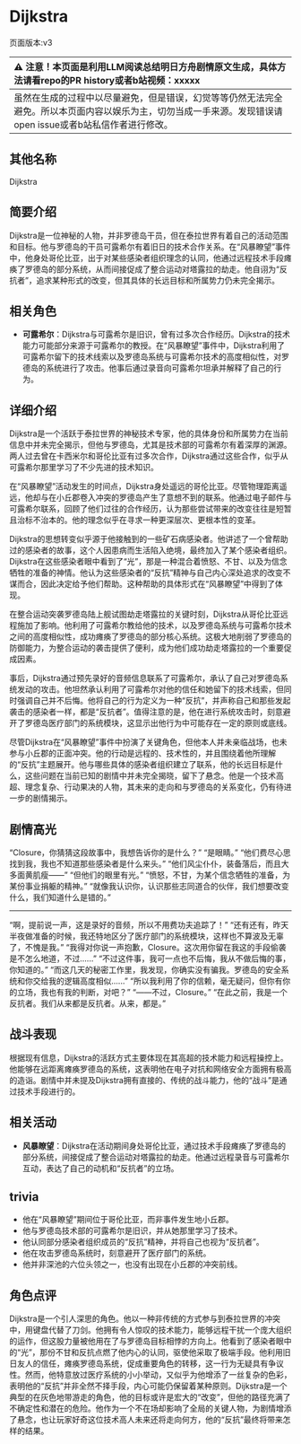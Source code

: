 # Dijkstra
页面版本:v3
 

| :warning: 注意！本页面是利用LLM阅读总结明日方舟剧情原文生成，具体方法请看repo的PR history或者b站视频：xxxxx           |
|:----------------------------|
| 虽然在生成的过程中以尽量避免，但是错误，幻觉等等仍然无法完全避免。所以本页面内容以娱乐为主，切勿当成一手来源。发现错误请open issue或者b站私信作者进行修改。|



## 其他名称
Dijkstra
## 简要介绍
Dijkstra是一位神秘的人物，并非罗德岛干员，但在泰拉世界有着自己的活动范围和目标。他与罗德岛的干员可露希尔有着旧日的技术合作关系。在“风暴瞭望”事件中，他身处哥伦比亚，出于对某些感染者组织理念的认同，他通过远程技术手段瘫痪了罗德岛的部分系统，从而间接促成了整合运动对塔露拉的劫走。他自诩为“反抗者”，追求某种形式的改变，但其具体的长远目标和所属势力仍未完全揭示。
## 相关角色
-   **可露希尔**：Dijkstra与可露希尔是旧识，曾有过多次合作经历。Dijkstra的技术能力可能部分来源于可露希尔的教授。在“风暴瞭望”事件中，Dijkstra利用了可露希尔留下的技术线索以及罗德岛系统与可露希尔技术的高度相似性，对罗德岛的系统进行了攻击。他事后通过录音向可露希尔坦承并解释了自己的行为。
## 详细介绍
Dijkstra是一个活跃于泰拉世界的神秘技术专家，他的具体身份和所属势力在当前信息中并未完全揭示，但他与罗德岛，尤其是技术部的可露希尔有着深厚的渊源。两人过去曾在卡西米尔和哥伦比亚有过多次合作，Dijkstra通过这些合作，似乎从可露希尔那里学习了不少先进的技术知识。

在“风暴瞭望”活动发生的时间点，Dijkstra身处遥远的哥伦比亚。尽管物理距离遥远，他却与在小丘郡卷入冲突的罗德岛产生了意想不到的联系。他通过电子邮件与可露希尔联系，回顾了他们过往的合作经历，认为那些尝试带来的改变往往是短暂且治标不治本的。他的理念似乎在寻求一种更深层次、更根本性的变革。

Dijkstra的思想转变似乎源于他接触到的一些矿石病感染者。他讲述了一个曾帮助过的感染者的故事，这个人因患病而生活陷入绝境，最终加入了某个感染者组织。Dijkstra在这些感染者眼中看到了“光”，那是一种混合着愤怒、不甘、以及为信念牺牲的准备的神情。他认为这些感染者的“反抗”精神与自己内心深处追求的改变不谋而合，因此决定给予他们帮助。这种帮助的具体形式在“风暴瞭望”中得到了体现。

在整合运动突袭罗德岛陆上舰试图劫走塔露拉的关键时刻，Dijkstra从哥伦比亚远程施加了影响。他利用了可露希尔教给他的技术，以及罗德岛系统与可露希尔技术之间的高度相似性，成功瘫痪了罗德岛的部分核心系统。这极大地削弱了罗德岛的防御能力，为整合运动的袭击提供了便利，成为他们成功劫走塔露拉的一个重要促成因素。

事后，Dijkstra通过预先录好的音频信息联系了可露希尔，承认了自己对罗德岛系统发动的攻击。他坦然承认利用了可露希尔对他的信任和她留下的技术线索，但同时强调自己并不后悔。他将自己的行为定义为一种“反抗”，并声称自己和那些发起袭击的感染者一样，都是“反抗者”。值得注意的是，他在进行系统攻击时，刻意避开了罗德岛医疗部门的系统模块，这显示出他行为中可能存在一定的原则或底线。

尽管Dijkstra在“风暴瞭望”事件中扮演了关键角色，但他本人并未亲临战场，也未参与小丘郡的正面冲突。他的行动是远程的、技术性的，并且围绕着他所理解的“反抗”主题展开。他与哪些具体的感染者组织建立了联系，他的长远目标是什么，这些问题在当前已知的剧情中并未完全揭晓，留下了悬念。他是一个技术高超、理念复杂、行动果决的人物，其未来的走向和与罗德岛的关系变化，仍有待进一步的剧情揭示。
## 剧情高光
“Closure，你猜猜这段故事中，我想告诉你的是什么？”
“是眼睛。”
“他们费尽心思找到我，我也不知道那些感染者是什么来头。”
“他们风尘仆仆，装备落后，而且大多面黄肌瘦——”
“但他们的眼里有光。”
“愤怒，不甘，为某个信念牺牲的准备，为某份事业捐躯的精神。”
“就像我认识你，认识那些志同道合的伙伴，我们想要改变什么，我们知道什么是错的。”
******
“啊，提前说一声，这是录好的音频，所以不用费功夫追踪了！”
“还有还有，昨天半夜做准备的时候，我还特地区分了医疗部门的系统模块，这样也不算波及无辜了，不愧是我。”
“我得对你说一声抱歉，Closure。这次用你留在我这的手段偷袭是不怎么地道，不过......”
“不过这件事，我可一点也不后悔，我从不做后悔的事，你知道的。”
“而这几天的秘密工作里，我发现，你确实没有骗我。罗德岛的安全系统和你交给我的逻辑高度相似......”
“所以我利用了你的信赖，毫无疑问，但你有你的立场，我也有我的判断，对吧？”
“——不过，Closure。”
“在此之前，我是一个反抗者。我们从来都是反抗者。从来，都是。”
## 战斗表现
根据现有信息，Dijkstra的活跃方式主要体现在其高超的技术能力和远程操控上。他能够在远距离瘫痪罗德岛的系统，这表明他在电子对抗和网络安全方面拥有极高的造诣。剧情中并未提及Dijkstra拥有直接的、传统的战斗能力，他的“战斗”是通过技术手段进行的。
## 相关活动
-   **风暴瞭望**：Dijkstra在活动期间身处哥伦比亚，通过技术手段瘫痪了罗德岛的部分系统，间接促成了整合运动对塔露拉的劫走。他通过远程录音与可露希尔互动，表达了自己的动机和“反抗者”的立场。
## trivia
*   他在“风暴瞭望”期间位于哥伦比亚，而非事件发生地小丘郡。
*   他与罗德岛技术部的可露希尔是旧识，并从她那里学习了技术。
*   他认同部分感染者组织成员的“反抗”精神，并将自己也视为“反抗者”。
*   他在攻击罗德岛系统时，刻意避开了医疗部门的系统。
*   他并非深池的六位头领之一，也没有出现在小丘郡的冲突前线。
## 角色点评
Dijkstra是一个引人深思的角色。他以一种非传统的方式参与到泰拉世界的冲突中，用键盘代替了刀剑。他拥有令人惊叹的技术能力，能够远程干扰一个庞大组织的运作，但这股力量被他用在了与罗德岛目标相悖的方向上。他看到了感染者眼中的“光”，那份不甘和反抗点燃了他内心的认同，驱使他采取了极端手段。他利用旧日友人的信任，瘫痪罗德岛系统，促成重要角色的转移，这一行为无疑具有争议性。然而，他特意放过医疗系统的小小举动，又似乎为他增添了一丝复杂的色彩，表明他的“反抗”并非全然不择手段，内心可能仍保留着某种原则。Dijkstra是一个典型的在灰色地带游走的角色，他的目标或许是宏大的“改变”，但他的路径充满了不确定性和潜在的危险。他作为一个不在场却影响了全局的关键人物，为剧情增添了悬念，也让玩家好奇这位技术高人未来还将走向何方，他的“反抗”最终将带来怎样的结果。
